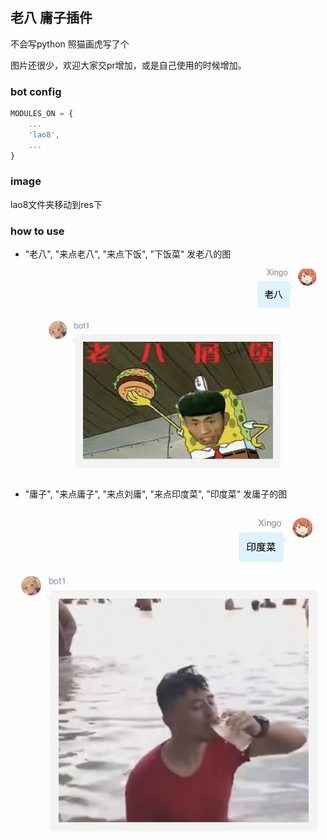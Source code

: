 ## 老八 庸子插件
不会写python  照猫画虎写了个

图片还很少，欢迎大家交pr增加，或是自己使用的时候增加。

### bot config

```js
MODULES_ON = {
    ...
    'lao8',
    ...
}
```

### image
lao8文件夹移动到res下

### how to use
- "老八", "来点老八", "来点下饭", "下饭菜" 发老八的图

  ![lao8](lao8.png)

- "庸子", "来点庸子", "来点刘庸", "来点印度菜", "印度菜" 发庸子的图

![yongzi](yongzi.png)
